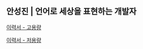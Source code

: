 ## 안성진 | 언어로 세상을 표현하는 개발자 

[이력서 - 고용량](https://github.com/anveloper/anveloper/blob/main/resume/%EC%95%88%EC%84%B1%EC%A7%84%20-%20%EC%96%B8%EC%96%B4%EB%A1%9C%20%EC%84%B8%EC%83%81%EC%9D%84%20%ED%91%9C%ED%98%84%ED%95%98%EB%8A%94%20%EA%B0%9C%EB%B0%9C%EC%9E%90(%EA%B3%A0%EC%9A%A9%EB%9F%89).pdf)

[이력서 - 저용량](https://github.com/anveloper/anveloper/blob/main/resume/%EC%95%88%EC%84%B1%EC%A7%84%20-%20%EC%96%B8%EC%96%B4%EB%A1%9C%20%EC%84%B8%EC%83%81%EC%9D%84%20%ED%91%9C%ED%98%84%ED%95%98%EB%8A%94%20%EA%B0%9C%EB%B0%9C%EC%9E%90(%EC%A0%80%EC%9A%A9%EB%9F%89).pdf)

